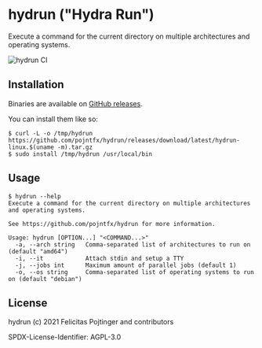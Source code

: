 # hydrun ("Hydra Run")

Execute a command for the current directory on multiple architectures and operating systems.

![hydrun CI](https://github.com/pojntfx/hydrun/workflows/hydrun%20CI/badge.svg)

## Installation

Binaries are available on [GitHub releases](https://github.com/pojntfx/hydrun/releases).

You can install them like so:

```shell
$ curl -L -o /tmp/hydrun https://github.com/pojntfx/hydrun/releases/download/latest/hydrun-linux.$(uname -m).tar.gz
$ sudo install /tmp/hydrun /usr/local/bin
```

## Usage

```shell
$ hydrun --help
Execute a command for the current directory on multiple architectures and operating systems.

See https://github.com/pojntfx/hydrun for more information.

Usage: hydrun [OPTION...] "<COMMAND...>"
  -a, --arch string   Comma-separated list of architectures to run on (default "amd64")
  -i, --it            Attach stdin and setup a TTY
  -j, --jobs int      Maximum amount of parallel jobs (default 1)
  -o, --os string     Comma-separated list of operating systems to run on (default "debian")
```

## License

hydrun (c) 2021 Felicitas Pojtinger and contributors

SPDX-License-Identifier: AGPL-3.0
